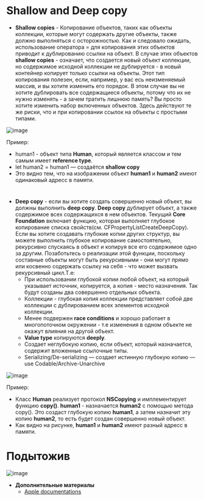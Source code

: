 
# **Shallow and Deep copy**

- **Shallow copies** - Копирование объектов, таких как объекты коллекции, которые могут содержать другие объекты, также должно выполняться с осторожностью. Как и следовало ожидать, использование оператора = для копирования этих объектов приводит к дублированию ссылки на объект. В случае этих объектов **shallow copies** - означает, что создается новый объект коллекции, но содержимое исходной коллекции не дублируется - в новый контейнер копирует только ссылки на объекты. Этот тип копирования полезен, если, например, у вас есь неизменяемый массив, и вы хотите изменить его порядок. В этом случае вы не хотите дублировать все содержащиеся объекты, потому что их не нужно изменять - а зачем тратить лишнюю память? Вы просто хотите изменить набор включенных объектов. Здесь действуют те же риски, что и при копировании ссылок на объекты с простыми типами. 

![image](https://user-images.githubusercontent.com/47610132/162610680-19cbd8e3-2232-493d-a58b-737265e514da.png)

Пример:
  - human1 - объект типа **Human**, который является классом и тем самым имеет **reference type**.
  - let human2 = human1 — создаётся **shallow copy**
  - Это видно тем, что на изображении объект **human1** и **human2** имеют одинаковый адресс в памяти.

#
- **Deep copy** - если вы хотите создать совершенно новый объект, вы должны выполнить **deep copy**. **Deep copy** дублирует объект, а также содержимое всех содержащихся в нем объектов. Текущий **Core Foundation** включает функцию, которая выполняет глубокое копирование списка свойств(см. CFPropertyListCreateDeepCopy). Если вы хотите создавать глубокие копии других структур, вы можете выполнить глубокое копирование самостоятельно, рекурсивно спускаясь в объект и копируя все его содержимое одно за другим. Позаботьтесь о реализации этой функции, поскольку составные объекты могут быть рекурсивными - они могут прямо или косвенно содержать ссылку на себя - что может вызвать рекурсивный цикл.Т.е:
    - При использовании глубокой копии любой объект, на который указывает источник, копируется, а копия - место назначения. Так будут созданы два совершенно отдельных объекта.
    - Коллекции - глубокая копия коллекции представляет собой две коллекции с дублированием всех элементов исходной коллекции.
    - Менее подвержен **race conditions** и хорошо работает в многопоточном окружении - т.е изменения в одном объекте не окажут влияния на другой объект.
    - **Value type** копируются **deeply**.
    - Создает неглубокую копию, если объект, который назначается, содержит вложенные ссылочные типы.
    - Serializing/De-serializing — создает истинную глубокую копию — use Codable/Archive-Unarchive

![image](https://user-images.githubusercontent.com/47610132/166120782-db79d948-5bc1-47f5-a49f-c8c7551bd921.png)

Пример:
  - Класс **Human** реализует протокол **NSCopying** и имплементирует функцию **copy()**. **human1** - назначается  **human2** с помощью метода copy(). Это создаст глубокую копию  **human1**, а затем назначит эту копию **human2**, то есть будет создан совершенно новый объект.
  - Как видно на рисунке, **human1** и **human2** имеют разный адресс в памяти.

# **Подытожив**
![image](https://user-images.githubusercontent.com/47610132/162638699-ad35ae0f-2b7a-480b-a1d4-f781853e4ef6.png)

- **Дополнительные материалы**
  - [Apple documentations](https://developer.apple.com/library/archive/documentation/CoreFoundation/Conceptual/CFMemoryMgmt/Concepts/CopyFunctions.html)
